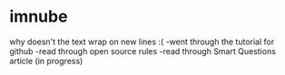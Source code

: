 # imnube
why doesn't the text wrap on new lines :(
-went through the tutorial for github
-read through open source rules
-read through Smart Questions article (in progress)
